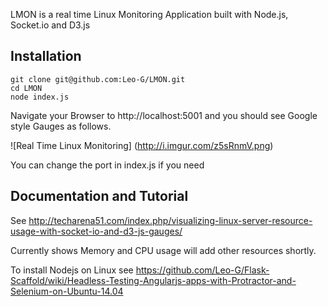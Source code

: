 LMON is a real time Linux Monitoring Application built with Node.js, Socket.io and D3.js


## Installation

    git clone git@github.com:Leo-G/LMON.git
    cd LMON
    node index.js
    
Navigate your Browser to http://localhost:5001 and you should see Google style Gauges as follows.

![Real Time Linux Monitoring]
(http://i.imgur.com/z5sRnmV.png)

You can change the port in index.js if you need

## Documentation and Tutorial

See http://techarena51.com/index.php/visualizing-linux-server-resource-usage-with-socket-io-and-d3-js-gauges/

Currently shows Memory and CPU usage will add other resources shortly.

To install Nodejs on Linux see https://github.com/Leo-G/Flask-Scaffold/wiki/Headless-Testing-Angularjs-apps-with-Protractor-and-Selenium-on-Ubuntu-14.04
